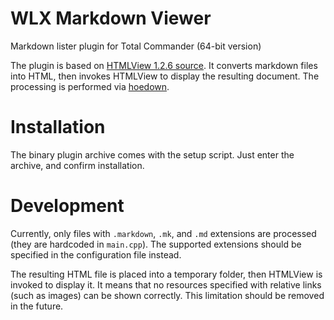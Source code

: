 # WLX Markdown Viewer
Markdown lister plugin for Total Commander (64-bit version)

The plugin is based on [HTMLView 1.2.6 source](http://sites.google.com/site/htmlview/). It converts markdown files into HTML, then invokes HTMLView to display the resulting document. The processing is performed via [hoedown](https://github.com/hoedown/hoedown).

# Installation
The binary plugin archive comes with the setup script. Just enter the archive, and confirm installation.

# Development
Currently, only files with `.markdown`, `.mk`, and `.md` extensions are processed (they are hardcoded in `main.cpp`). The supported extensions should be specified in the configuration file instead.

The resulting HTML file is placed into a temporary folder, then HTMLView is invoked to display it. It means that no resources specified with relative links (such as images) can be shown correctly. This limitation should be removed in the future.
